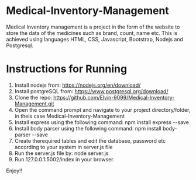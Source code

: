 # Medical-Inventory-Management
Medical Inventory management is a project in the form of the website to store the data of the medicines such as brand, count, name etc. This is achieved using languages HTML, CSS, Javascript, Bootstrap, Nodejs and Postgresql.

# Instructions for Running
1. Install nodejs from: https://nodejs.org/en/download/
2. Install postgreSQL from: https://www.postgresql.org/download/
3. Clone the repo: https://github.com/Elvin-9099/Medical-Inventory-Management.git
4. Open the command prompt and navigate to your project directory/folder, in theis case Medical-Inventory-Management
5. Install express using the following command: npm install express --save
6. Install body parser using the following command: npm install body-parser --save
7. Create therequired tables and edit the database, password etc according to your system in server.js file
8. Run the server.js file by: node server.js
9. Run 127.0.0.1:5002/index in your browser.

Enjoy!!

